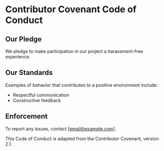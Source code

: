 # Contributor Covenant Code of Conduct

## Our Pledge

We pledge to make participation in our project a harassment-free experience.

## Our Standards

Examples of behavior that contributes to a positive environment include:
- Respectful communication
- Constructive feedback

## Enforcement

To report any issues, contact [email@example.com].

This Code of Conduct is adapted from the Contributor Covenant, version 2.1.
